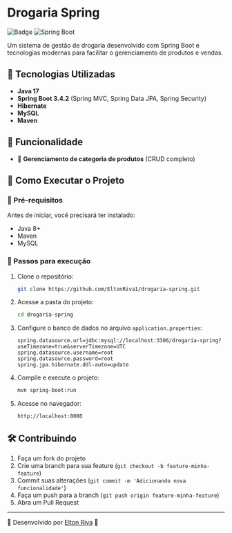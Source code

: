 # Drogaria Spring

![Badge](https://img.shields.io/badge/Status-%20Concluído-green) ![Spring Boot](https://img.shields.io/badge/Spring%20Boot-3.4.2-brightgreen)

Um sistema de gestão de drogaria desenvolvido com Spring Boot e tecnologias modernas para facilitar o gerenciamento de produtos e vendas.

## 🚀 Tecnologias Utilizadas

- **Java 17**
- **Spring Boot 3.4.2** (Spring MVC, Spring Data JPA, Spring Security)
- **Hibernate**
- **MySQL**
- **Maven**

## 📌 Funcionalidade

- 🛒 **Gerenciamento de categoria de produtos** (CRUD completo)

## 🎯 Como Executar o Projeto

### 📌 Pré-requisitos
Antes de iniciar, você precisará ter instalado:
- Java 8+
- Maven
- MySQL

### 🔧 Passos para execução
1. Clone o repositório:
   ```sh
   git clone https://github.com/EltonRiva1/drogaria-spring.git
   ```
2. Acesse a pasta do projeto:
   ```sh
   cd drogaria-spring
   ```
3. Configure o banco de dados no arquivo `application.properties`:
   ```properties
   spring.datasource.url=jdbc:mysql://localhost:3306/drogaria-spring?useTimezone=true&serverTimezone=UTC
   spring.datasource.username=root
   spring.datasource.password=root
   spring.jpa.hibernate.ddl-auto=update
   ```
4. Compile e execute o projeto:
   ```sh
   mvn spring-boot:run
   ```
5. Acesse no navegador:
   ```
   http://localhost:8080
   ```

## 🛠️ Contribuindo
1. Faça um fork do projeto
2. Crie uma branch para sua feature (`git checkout -b feature-minha-feature`)
3. Commit suas alterações (`git commit -m 'Adicionando nova funcionalidade'`)
4. Faça um push para a branch (`git push origin feature-minha-feature`)
5. Abra um Pull Request

---

🔹 Desenvolvido por [Elton Riva](https://github.com/EltonRiva1) 🚀

